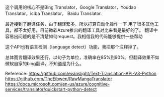 这个调用的核心不是Bing Translator，Google Translator，Youdao Translator，iciba Translator， Baidu Translator.

最近接到了翻译任务，由于翻译繁多，所以打算自动化操作一下
用了很多其他工具，都不太好用，目前微软Azure推出的翻译工具对比来看是最好的了。
翻译中容易出问题的是不清楚如何request。我相信我的代码能够提供一些帮助

这个API也有语言检测（language detect）功能，我把那个注释掉了。

总体而言翻译效果还行，以句子为单位，准确率在85%到90%。但翻译效果不如微软自家的bing翻译，不知道是为什么。


Reference:
https://github.com/evanslight/Text-Translation-API-V3-Python
https://github.com/TheEibwen/RawMangaTranslator
https://docs.microsoft.com/en-us/azure/cognitive-services/translator/quickstart-python-detect
